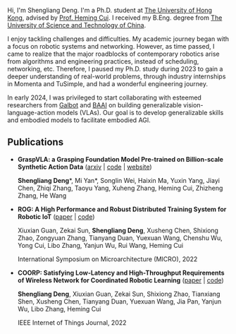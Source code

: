 Hi, I'm Shengliang Deng.
I'm a Ph.D. student at [The University of Hong Kong](https://www.hku.hk/), advised by [Prof. Heming Cui](https://www.cs.hku.hk/~heming).
I received my B.Eng. degree from [The University of Science and Technology of China](https://en.ustc.edu.cn/).

I enjoy tackling challenges and difficulties.
My academic journey began with a focus on robotic systems and networking. However, as time passed, I came to realize that the major roadblocks of contemporary robotics arise from algorithms and engineering practices, instead of scheduling, networking, etc.
Therefore, I paused my Ph.D. study during 2023 to gain a deeper understanding of real-world problems, through industry internships in Momenta and TuSimple, and had a wonderful engineering journey.

In early 2024, I was privileged to start collaborating with esteemed researchers from [Galbot](https://www.galbot.com/) and [BAAI](https://www.baai.ac.cn/) on building generalizable vision-language-action models (VLAs).
Our goal is to develop generalizable skills and embodied models to facilitate embodied AGI.

## Publications

* **GraspVLA: a Grasping Foundation Model Pre-trained on Billion-scale Synthetic Action Data** ([arxiv](https://arxiv.org/pdf/2505.03233) \| [code](https://github.com/PKU-EPIC/GraspVLA) \| [website](https://pku-epic.github.io/GraspVLA-web/))

  **Shengliang Deng**\*, Mi Yan*, Songlin Wei, Haixin Ma, Yuxin Yang, Jiayi Chen, Zhiqi Zhang, Taoyu Yang, Xuheng Zhang, Heming Cui, Zhizheng Zhang, He Wang

* **ROG: A High Performance and Robust Distributed Training System for Robotic IoT** ([paper](https://ieeexplore.ieee.org/document/9923782) \| [code](https://github.com/hku-systems/ROG))

  Xiuxian Guan, Zekai Sun, **Shengliang Deng**, Xusheng Chen, Shixiong Zhao, Zongyuan Zhang, Tianyang Duan, Yuexuan Wang, Chenshu Wu, Yong Cui, Libo Zhang, Yanjun Wu, Rui Wang, Heming Cui

  International Symposium on Microarchitecture (MICRO), 2022

* **COORP: Satisfying Low-Latency and High-Throughput Requirements of Wireless Network for Coordinated Robotic Learning** ([paper](https://ieeexplore.ieee.org/abstract/document/9670456) \| [code](https://github.com/hku-systems/Coorp.git))

  **Shengliang Deng**, Xiuxian Guan, Zekai Sun, Shixiong Zhao, Tianxiang Shen, Xusheng Chen, Tianyang Duan, Yuexuan Wang, Jia Pan, Yanjun Wu, Libo Zhang, Heming Cui

  IEEE Internet of Things Journal, 2022
